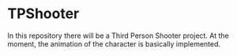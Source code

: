 # TPShooter
In this repository there will be a Third Person Shooter project. 
At the moment, the animation of the character is basically implemented.
